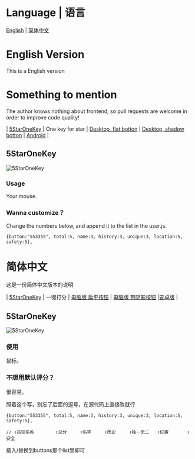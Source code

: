 # Language | 语言

[English](#english-version) | [简体中文](#简体中文) 

# English Version

This is a English version

# Something to mention 

The author knows nothing about frontend, so pull requests are welcome in order to improve code quality!

| [5StarOneKey](#5staronekey)             | One key for star       | [Desktop, flat botton](https://github.com/Shinku1014/MakeOPRGreatAgain/raw/master/5StarOneKey.user.js) \| [Desktop, shadow botton](https://github.com/Shinku1014/MakeOPRGreatAgain/raw/%E5%B8%A6%E9%98%B4%E5%BD%B1%E7%9A%84%E6%8C%89%E9%92%AE/5StarOneKey.user.js) \| [Android](https://github.com/Shinku1014/MakeOPRGreatAgain/raw/master/5StarOneKeyForAndroid.user.js) |




## 5StarOneKey

![5StarOneKey](https://github.com/jqqqqqqqqqq/MakeOPRGreatAgain/raw/master/resources/5StarOneKey.png)



### Usage

Your mouse.

### Wanna customize？

Change the numbers below, and append it to the list in the user.js.

```
{button:"553355", total:5, name:3, history:3, unique:3, location:5, safety:5},
```

# 简体中文

这是一份简体中文版本的说明


| [5StarOneKey](#5staronekey-1)             | 一键打分               | [电脑版 扁平按钮](https://github.com/Shinku1014/MakeOPRGreatAgain/raw/master/5StarOneKey.user.js) \| [电脑版 带阴影按钮](https://github.com/Shinku1014/MakeOPRGreatAgain/raw/%E5%B8%A6%E9%98%B4%E5%BD%B1%E7%9A%84%E6%8C%89%E9%92%AE/5StarOneKey.user.js) \|[安卓版](https://github.com/Shinku1014/MakeOPRGreatAgain/raw/master/5StarOneKeyForAndroid.user.js) |

## 5StarOneKey

![5StarOneKey](https://github.com/jqqqqqqqqqq/MakeOPRGreatAgain/raw/master/resources/5StarOneKey.png)

### 使用

鼠标。

### 不想用默认评分？

很容易。

照着这个写，别忘了后面的逗号，在源代码上直接改就行

```
{button:"553355", total:5, name:3, history:3, unique:3, location:5, safety:5},

// ↑按钮名称        ↑总分     ↑名字     ↑历史     ↑独一无二   ↑位置       ↑安全
```
插入/替换到buttons那个list里即可


